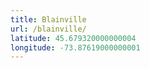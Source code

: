 ```yaml
---
title: Blainville
url: /blainville/
latitude: 45.679320000000004
longitude: -73.87619000000001
---
```

